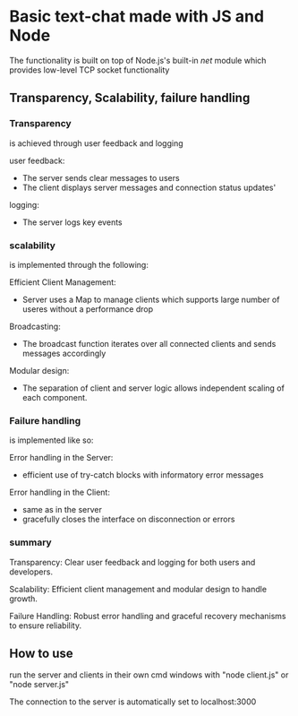 # Basic text-chat made with JS and Node
The functionality is built on top of Node.js's built-in *net* module which provides low-level TCP socket functionality

## Transparency, Scalability, failure handling

### Transparency 
is achieved through user feedback and logging

user feedback:
- The server sends clear messages to users
- The client displays server messages and connection status updates'

logging:
- The server logs key events

### scalability 
is implemented through the following:

Efficient Client Management:
- Server uses a Map to manage clients which supports large number of useres without a performance drop

Broadcasting:
- The broadcast function iterates over all connected clients and sends messages accordingly

Modular design:
- The separation of client and server logic allows independent scaling of each component.

### Failure handling 
is implemented like so:

Error handling in the Server:
- efficient use of try-catch blocks with informatory error messages

Error handling in the Client:
- same as in the server
- gracefully closes the interface on disconnection or errors


### summary

Transparency: Clear user feedback and logging for both users and developers.

Scalability: Efficient client management and modular design to handle growth.

Failure Handling: Robust error handling and graceful recovery mechanisms to ensure reliability.


## How to use

run the server and clients in their own cmd windows with "node client.js" or "node server.js"

The connection to the server is automatically set to localhost:3000